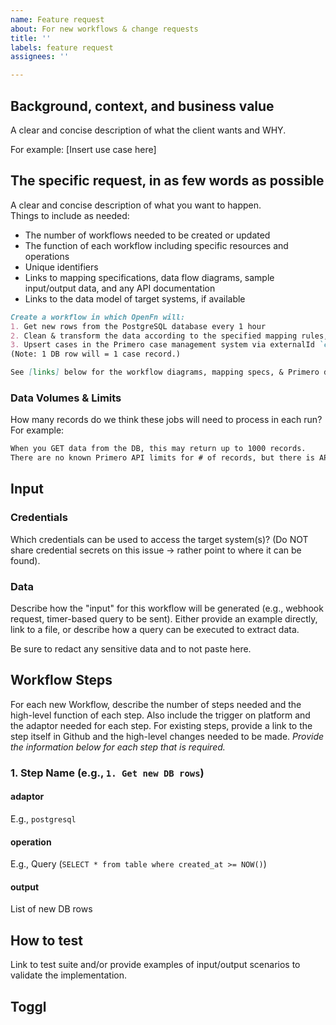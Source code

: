 ```yaml
---
name: Feature request
about: For new workflows & change requests
title: ''
labels: feature request
assignees: ''

---
```

## Background, context, and business value

A clear and concise description of what the client wants and WHY. 

For example: [Insert use case here]

## The specific request, in as few words as possible

A clear and concise description of what you want to happen.  
Things to include as needed:
- The number of workflows needed to be created or updated 
- The function of each workflow including specific resources and operations
- Unique identifiers 
- Links to mapping specifications, data flow diagrams, sample input/output data, and any API documentation
- Links to the data model of target systems, if available


```md
Create a workflow in which OpenFn will: 
1. Get new rows from the PostgreSQL database every 1 hour
2. Clean & transform the data according to the specified mapping rules, and then 
3. Upsert cases in the Primero case management system via externalId `case_id`
(Note: 1 DB row will = 1 case record.)

See [links] below for the workflow diagrams, mapping specs, & Primero data model.
```

### Data Volumes & Limits
How many records do we think these jobs will need to process in each run? For example: 
```md
When you GET data from the DB, this may return up to 1000 records. 
There are no known Primero API limits for # of records, but there is API paging to consider.
```

## Input

### Credentials
Which credentials can be used to access the target system(s)? 
(Do NOT share credential secrets on this issue -> rather point to where it can be found).

### Data
Describe how the "input" for this workflow will be generated (e.g., webhook request, timer-based query to be sent). Either provide an example directly, link to a file, or describe how a query can be executed to extract data. 

Be sure to redact any sensitive data and to not paste here. 


## Workflow Steps

For each new Workflow, describe the number of steps needed and the high-level function of each step. Also include the trigger on platform and the adaptor needed for each step.
For existing steps, provide a link to the step itself in Github and the high-level changes needed to be made. _Provide the information below for _each_ step that is required._


### 1. Step Name  (e.g., `1. Get new DB rows`)

####  adaptor
E.g., `postgresql`

#### operation
E.g., Query (`SELECT * from table where created_at >= NOW()`)

#### output
List of new DB rows

## How to test 
Link to test suite and/or provide examples of input/output scenarios to validate the implementation. 

## Toggl


